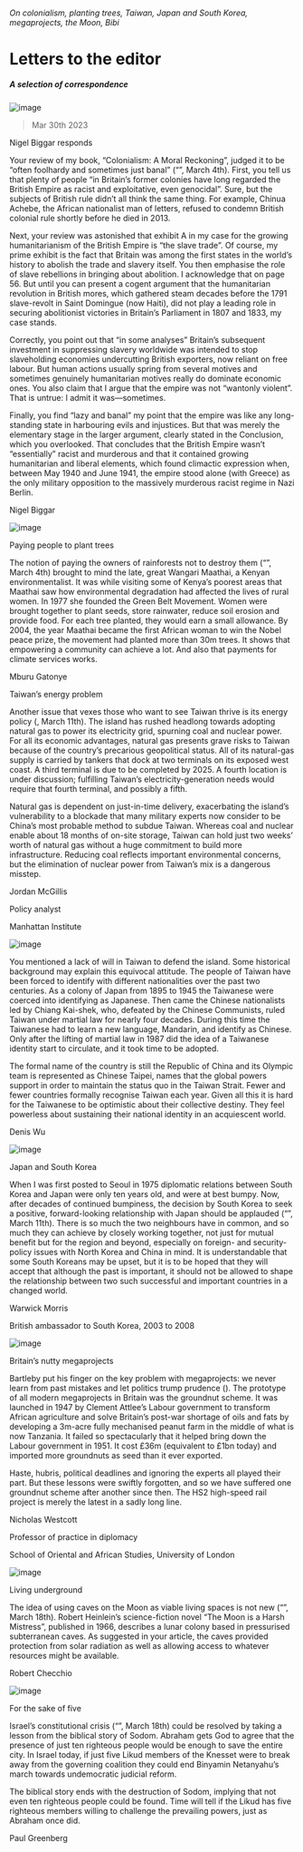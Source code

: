 ###### On colonialism, planting trees, Taiwan, Japan and South Korea, megaprojects, the Moon, Bibi
# Letters to the editor 
##### A selection of correspondence 
![image](images/20230304_CUP001.jpg) 
> Mar 30th 2023 

Nigel Biggar responds
Your review of my book, “Colonialism: A Moral Reckoning”, judged it to be “often foolhardy and sometimes just banal” (“”, March 4th). First, you tell us that plenty of people “in Britain’s former colonies have long regarded the British Empire as racist and exploitative, even genocidal”. Sure, but the subjects of British rule didn’t all think the same thing. For example, Chinua Achebe, the African nationalist man of letters, refused to condemn British colonial rule shortly before he died in 2013.
Next, your review was astonished that exhibit A in my case for the growing humanitarianism of the British Empire is “the slave trade”. Of course, my prime exhibit is the fact that Britain was among the first states in the world’s history to abolish the trade and slavery itself. You then emphasise the role of slave rebellions in bringing about abolition. I acknowledge that on page 56. But until you can present a cogent argument that the humanitarian revolution in British mores, which gathered steam decades before the 1791 slave-revolt in Saint Domingue (now Haiti), did not play a leading role in securing abolitionist victories in Britain’s Parliament in 1807 and 1833, my case stands. 
Correctly, you point out that “in some analyses” Britain’s subsequent investment in suppressing slavery worldwide was intended to stop slaveholding economies undercutting British exporters, now reliant on free labour. But human actions usually spring from several motives and sometimes genuinely humanitarian motives really do dominate economic ones. You also claim that I argue that the empire was not “wantonly violent”. That is untrue: I admit it was—sometimes. 
Finally, you find “lazy and banal” my point that the empire was like any long-standing state in harbouring evils and injustices. But that was merely the elementary stage in the larger argument, clearly stated in the Conclusion, which you overlooked. That concludes that the British Empire wasn’t “essentially” racist and murderous and that it contained growing humanitarian and liberal elements, which found climactic expression when, between May 1940 and June 1941, the empire stood alone (with Greece) as the only military opposition to the massively murderous racist regime in Nazi Berlin.
Nigel Biggar

![image](images/20230304_LDP001.jpg) 

Paying people to plant trees
The notion of paying the owners of rainforests not to destroy them (“”, March 4th) brought to mind the late, great Wangari Maathai, a Kenyan environmentalist. It was while visiting some of Kenya’s poorest areas that Maathai saw how environmental degradation had affected the lives of rural women. In 1977 she founded the Green Belt Movement. Women were brought together to plant seeds, store rainwater, reduce soil erosion and provide food. For each tree planted, they would earn a small allowance. By 2004, the year Maathai became the first African woman to win the Nobel peace prize, the movement had planted more than 30m trees. It shows that empowering a community can achieve a lot. And also that payments for climate services works. 
Mburu Gatonye

Taiwan’s energy problem
Another issue that vexes those who want to see Taiwan thrive is its energy policy (, March 11th). The island has rushed headlong towards adopting natural gas to power its electricity grid, spurning coal and nuclear power. For all its economic advantages, natural gas presents grave risks to Taiwan because of the country’s precarious geopolitical status. All of its natural-gas supply is carried by tankers that dock at two terminals on its exposed west coast. A third terminal is due to be completed by 2025. A fourth location is under discussion; fulfilling Taiwan’s electricity-generation needs would require that fourth terminal, and possibly a fifth.
Natural gas is dependent on just-in-time delivery, exacerbating the island’s vulnerability to a blockade that many military experts now consider to be China’s most probable method to subdue Taiwan. Whereas coal and nuclear enable about 18 months of on-site storage, Taiwan can hold just two weeks’ worth of natural gas without a huge commitment to build more infrastructure. Reducing coal reflects important environmental concerns, but the elimination of nuclear power from Taiwan’s mix is a dangerous misstep.
Jordan McGillis
Policy analyst
Manhattan Institute

![image](images/20230304_SRP045.jpg) 

You mentioned a lack of will in Taiwan to defend the island. Some historical background may explain this equivocal attitude. The people of Taiwan have been forced to identify with different nationalities over the past two centuries. As a colony of Japan from 1895 to 1945 the Taiwanese were coerced into identifying as Japanese. Then came the Chinese nationalists led by Chiang Kai-shek, who, defeated by the Chinese Communists, ruled Taiwan under martial law for nearly four decades. During this time the Taiwanese had to learn a new language, Mandarin, and identify as Chinese. Only after the lifting of martial law in 1987 did the idea of a Taiwanese identity start to circulate, and it took time to be adopted. 
The formal name of the country is still the Republic of China and its Olympic team is represented as Chinese Taipei, names that the global powers support in order to maintain the status quo in the Taiwan Strait. Fewer and fewer countries formally recognise Taiwan each year. Given all this it is hard for the Taiwanese to be optimistic about their collective destiny. They feel powerless about sustaining their national identity in an acquiescent world. 
Denis Wu

![image](images/20230311_ASP001.jpg) 

Japan and South Korea
When I was first posted to Seoul in 1975 diplomatic relations between South Korea and Japan were only ten years old, and were at best bumpy. Now, after decades of continued bumpiness, the decision by South Korea to seek a positive, forward-looking relationship with Japan should be applauded (“”, March 11th). There is so much the two neighbours have in common, and so much they can achieve by closely working together, not just for mutual benefit but for the region and beyond, especially on foreign- and security-policy issues with North Korea and China in mind. It is understandable that some South Koreans may be upset, but it is to be hoped that they will accept that although the past is important, it should not be allowed to shape the relationship between two such successful and important countries in a changed world. 
Warwick Morris
British ambassador to South Korea, 2003 to 2008

![image](images/20230318_WBD002.jpg) 

Britain’s nutty megaprojects
Bartleby put his finger on the key problem with megaprojects: we never learn from past mistakes and let politics trump prudence (). The prototype of all modern megaprojects in Britain was the groundnut scheme. It was launched in 1947 by Clement Attlee’s Labour government to transform African agriculture and solve Britain’s post-war shortage of oils and fats by developing a 3m-acre fully mechanised peanut farm in the middle of what is now Tanzania. It failed so spectacularly that it helped bring down the Labour government in 1951. It cost £36m (equivalent to £1bn today) and imported more groundnuts as seed than it ever exported.
Haste, hubris, political deadlines and ignoring the experts all played their part. But these lessons were swiftly forgotten, and so we have suffered one groundnut scheme after another since then. The HS2 high-speed rail project is merely the latest in a sadly long line.
Nicholas Westcott
Professor of practice in diplomacy
School of Oriental and African Studies, University of London
![image](images/20230318_STP003.jpg) 

Living underground
The idea of using caves on the Moon as viable living spaces is not new (“”, March 18th). Robert Heinlein’s science-fiction novel “The Moon is a Harsh Mistress”, published in 1966, describes a lunar colony based in pressurised subterranean caves. As suggested in your article, the caves provided protection from solar radiation as well as allowing access to whatever resources might be available.
Robert Checchio

![image](images/20230318_LDD002.jpg) 

For the sake of five
Israel’s constitutional crisis (“”, March 18th) could be resolved by taking a lesson from the biblical story of Sodom. Abraham gets God to agree that the presence of just ten righteous people would be enough to save the entire city. In Israel today, if just five Likud members of the Knesset were to break away from the governing coalition they could end Binyamin Netanyahu’s march towards undemocratic judicial reform. 
The biblical story ends with the destruction of Sodom, implying that not even ten righteous people could be found. Time will tell if the Likud has five righteous members willing to challenge the prevailing powers, just as Abraham once did.
Paul Greenberg

